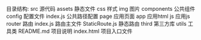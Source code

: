 目录结构:
src                     源代码
    assets              静态文件
        css             样式
        img             图片
    components          公共组件
    config              配置文件
        index.js        公共路径配置
    page                应用页面
        app             应用html
        js              应用js
    router              路由
        index.js        路由主文件
        StaticRoute.js  静态路由
    third               第三方库
    utils               工具类
    README.md           项目说明
index.html              项目入口文件